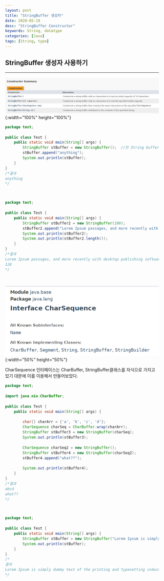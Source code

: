 ```yaml
---
layout: post
title: "StringBuffer 생성자"
date: 2020-05-19
desc: "StringBuffer Constructor"
keywords: String, datatype
categories: [Java]
tags: [String, type]
---
```


## StringBuffer 생성자 사용하기

___

![StringBufferConstructor](/static/assets/img/blog/java/02DataType/StringBufferConstructor.png){:width="100%" height="100%"}
<br>

~~~java
package test;

public class Test {
	public static void main(String[] args) {	
		StringBuffer stBuffer = new StringBuffer();  //빈 String buffer 기본 16개의 문자공간
		stBuffer.append("anything");
		System.out.println(stBuffer);
	}
}
/*결과
anything
*/
~~~
<br>

~~~java
package test;

public class Test {
	public static void main(String[] args) {	
		StringBuffer stBuffer2 = new StringBuffer(100);
		stBuffer2.append("Lorem Ipsum passages, and more recently with desktop publishing software like Aldus PageMaker including versions of Lorem Ipsum.");
		System.out.println(stBuffer2);
		System.out.println(stBuffer2.length());
	}
}
/*결과
Lorem Ipsum passages, and more recently with desktop publishing software like Aldus PageMaker including versions of Lorem Ipsum.
128
*/
~~~
<br>

![CharSequence](/static/assets/img/blog/java/02DataType/CharSequence.png){:width="50%" height="50%"}
<br>

CharSequence 인터페이스는 CharBuffer, StringBuffer클래스를 자식으로 가지고 있기 대문에 이를 이용해서 만들어보았다. 

~~~java
package test;

import java.nio.CharBuffer;

public class Test {
	public static void main(String[] args) {	
		
		char[] charArr = {'a', 'b', 'c', 'd'};
		CharSequence charSeq = CharBuffer.wrap(charArr);
		StringBuffer stBuffer3 = new StringBuffer(charSeq);
		System.out.println(stBuffer3);
		
		CharSequence charSeq2 = new StringBuffer();	
		StringBuffer stBuffer4 = new StringBuffer(charSeq2);
		stBuffer4.append("what??");
		
		System.out.println(stBuffer4);
	}
}
/*결과
abcd
what??
*/
~~~
<br>

~~~java
package test;

public class Test {
	public static void main(String[] args) {		
		StringBuffer stBuffer = new StringBuffer("Lorem Ipsum is simply dummy text of the printing and typesetting industry.");
		System.out.println(stBuffer);
	}
}
/*
결과
Lorem Ipsum is simply dummy text of the printing and typesetting industry.
*/
~~~
